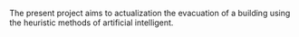 The present project aims to actualization the evacuation of a building using the heuristic methods of artificial intelligent. 
